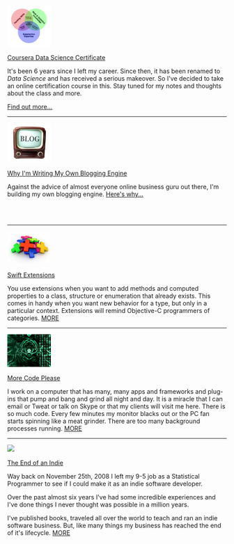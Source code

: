 <a href="data-science-certificate-program/"><img id="leftimage" src="data-science-certificate-program/images/ds-venn.png" width=100pt></a>

[Coursera Data Science Certificate](data-science-certificate-program/)

It's been 6 years since I left my career. Since then, it has been renamed to 
*Data Science* and has received a serious makeover. So I've decided to take
an online certification course in this. Stay tuned for my notes and 
thoughts about the class and more.

[Find out more...](data-science-certificate-program/)

<hr/>

<a href="why-i-am-building-my-own-blog-engine/"><img id="leftimage" src="why-i-am-building-my-own-blog-engine/images/blog.jpg" width=100pt></a>

[Why I'm Writing My Own Blogging Engine](why-i-am-building-my-own-blog-engine/)

Against the advice of almost everyone online business guru out there, I'm building my own blogging engine.  [Here's why...](why-i-am-building-my-own-blog-engine/)

<br/><br/><hr/>

<a href="Swift-Extensions/"><img id="leftimage" src="Swift-Extensions/images/pileofplussigns.jpg" width=100pt></a>

[Swift Extensions](Swift-Extensions/)
  
You use extensions when you want to add methods and computed properties to a class, structure or enumeration that already exists.  This comes in handy when you want new behavior for a type, but only in a particular context.  Extensions will remind Objective-C programmers of categories.  [MORE](Swift-Extensions/)

<hr/>

<a href="more-code-please/"><img id="leftimage" src="more-code-please/images/code.jpg" width=100pt></a>
  
[More Code Please](more-code-please/)
  
I work on a computer that has many, many apps and frameworks and plug-ins that pump and bang
and grind all night and day. It is a miracle that I can email or Tweat or talk on Skype or 
that my clients will visit me here. There is so much code. Every few minutes my monitor blacks 
out or the PC fan starts spinning like a meat grinder. There are too many background processes
running.  [MORE](more-code-please/)

<hr/>

<a href="end-of-an-indie/"><img id="leftimage" src="end-of-an-indie/images/la-fin.png" width=100pt></a><br/>
  
[The End of an Indie](end-of-an-indie/)
  
Way back on November 25th, 2008 I left my 9-5 job as a Statistical Programmer to see if I could make it as an indie software developer. 

Over the past almost six years I've had some incredible experiences and I've done things I never thought was possible in a million years. 

I've published books, traveled all over the world to teach and ran an indie software business. But, like many things my business has reached the end of it's lifecycle.  [MORE](end-of-an-indie/)
